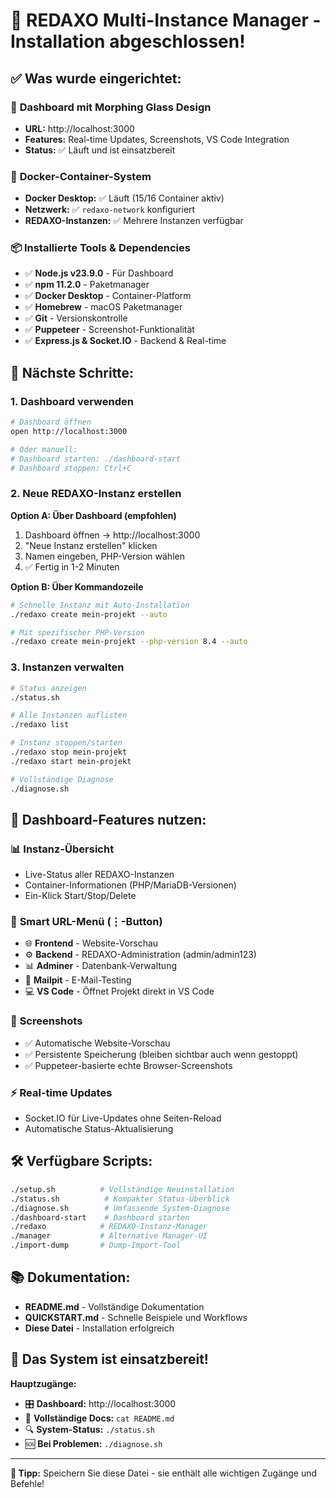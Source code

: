 # 🎉 REDAXO Multi-Instance Manager - Installation abgeschlossen!

## ✅ Was wurde eingerichtet:

### 🚀 **Dashboard mit Morphing Glass Design**
- **URL:** http://localhost:3000
- **Features:** Real-time Updates, Screenshots, VS Code Integration
- **Status:** ✅ Läuft und ist einsatzbereit

### 🐳 **Docker-Container-System**
- **Docker Desktop:** ✅ Läuft (15/16 Container aktiv)
- **Netzwerk:** ✅ `redaxo-network` konfiguriert
- **REDAXO-Instanzen:** ✅ Mehrere Instanzen verfügbar

### 📦 **Installierte Tools & Dependencies**
- ✅ **Node.js v23.9.0** - Für Dashboard
- ✅ **npm 11.2.0** - Paketmanager
- ✅ **Docker Desktop** - Container-Platform
- ✅ **Homebrew** - macOS Paketmanager
- ✅ **Git** - Versionskontrolle
- ✅ **Puppeteer** - Screenshot-Funktionalität
- ✅ **Express.js & Socket.IO** - Backend & Real-time

## 🎯 Nächste Schritte:

### 1. Dashboard verwenden
```bash
# Dashboard öffnen
open http://localhost:3000

# Oder manuell:
# Dashboard starten: ./dashboard-start
# Dashboard stoppen: Ctrl+C
```

### 2. Neue REDAXO-Instanz erstellen
**Option A: Über Dashboard (empfohlen)**
1. Dashboard öffnen → http://localhost:3000
2. "Neue Instanz erstellen" klicken
3. Namen eingeben, PHP-Version wählen
4. ✅ Fertig in 1-2 Minuten

**Option B: Über Kommandozeile**
```bash
# Schnelle Instanz mit Auto-Installation
./redaxo create mein-projekt --auto

# Mit spezifischer PHP-Version
./redaxo create mein-projekt --php-version 8.4 --auto
```

### 3. Instanzen verwalten
```bash
# Status anzeigen
./status.sh

# Alle Instanzen auflisten
./redaxo list

# Instanz stoppen/starten
./redaxo stop mein-projekt
./redaxo start mein-projekt

# Vollständige Diagnose
./diagnose.sh
```

## 🌟 Dashboard-Features nutzen:

### 📊 **Instanz-Übersicht**
- Live-Status aller REDAXO-Instanzen
- Container-Informationen (PHP/MariaDB-Versionen)
- Ein-Klick Start/Stop/Delete

### 🔗 **Smart URL-Menü** (⋮-Button)
- 🌐 **Frontend** - Website-Vorschau
- ⚙️ **Backend** - REDAXO-Administration (admin/admin123)
- 📊 **Adminer** - Datenbank-Verwaltung
- 📧 **Mailpit** - E-Mail-Testing
- 💻 **VS Code** - Öffnet Projekt direkt in VS Code

### 📸 **Screenshots**
- ✅ Automatische Website-Vorschau
- ✅ Persistente Speicherung (bleiben sichtbar auch wenn gestoppt)
- ✅ Puppeteer-basierte echte Browser-Screenshots

### ⚡ **Real-time Updates**
- Socket.IO für Live-Updates ohne Seiten-Reload
- Automatische Status-Aktualisierung

## 🛠️ Verfügbare Scripts:

```bash
./setup.sh          # Vollständige Neuinstallation
./status.sh          # Kompakter Status-Überblick
./diagnose.sh        # Umfassende System-Diagnose
./dashboard-start    # Dashboard starten
./redaxo            # REDAXO-Instanz-Manager
./manager           # Alternative Manager-UI
./import-dump       # Dump-Import-Tool
```

## 📚 Dokumentation:

- **README.md** - Vollständige Dokumentation
- **QUICKSTART.md** - Schnelle Beispiele und Workflows
- **Diese Datei** - Installation erfolgreich

## 🎊 Das System ist einsatzbereit!

**Hauptzugänge:**
- 🎛️ **Dashboard:** http://localhost:3000
- 📖 **Vollständige Docs:** `cat README.md`
- 🔍 **System-Status:** `./status.sh`
- 🆘 **Bei Problemen:** `./diagnose.sh`

---

**🎯 Tipp:** Speichern Sie diese Datei - sie enthält alle wichtigen Zugänge und Befehle!
